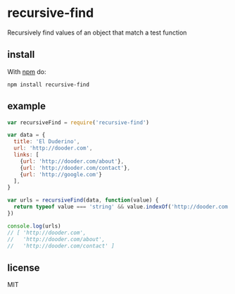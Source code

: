 recursive-find
==============

Recursively find values of an object that match a test function

install
-------

With [npm](https://npmjs.org/) do:

```
npm install recursive-find
```

example
-------

``` js
var recursiveFind = require('recursive-find')

var data = {
  title: 'El Duderino',
  url: 'http://dooder.com',
  links: [
    {url: 'http://dooder.com/about'},
    {url: 'http://dooder.com/contact'},
    {url: 'http://google.com'}
  ],
}

var urls = recursiveFind(data, function(value) {
  return typeof value === 'string' && value.indexOf('http://dooder.com') >= 0
})

console.log(urls)
// [ 'http://dooder.com',
//   'http://dooder.com/about',
//   'http://dooder.com/contact' ]
```

license
-------

MIT
